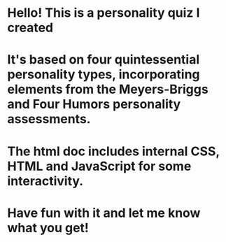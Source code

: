 # Hello! This is a personality quiz I created
# It's based on four quintessential personality types, incorporating elements from the Meyers-Briggs and Four Humors personality assessments.
# The html doc includes internal CSS, HTML and JavaScript for some interactivity.
# Have fun with it and let me know what you get!
